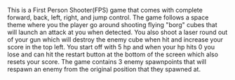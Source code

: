 This is a First Person Shooter(FPS) game that comes with complete forward, back, left, right, and jump control. The game follows a space theme where you the player go around shooting flying "borg" cubes that will launch an attack at you when detected. 
You also shoot a laser round out of your gun which will destroy the enemy cube when hit and increase your score in the top left. You start off with 5 hp and when your hp hits 0 you lose and can hit the restart button at the bottom of the screen which also resets
your score. The game contains 3 enemy spawnpoints that will respawn an enemy from the original position that they spawned at.
